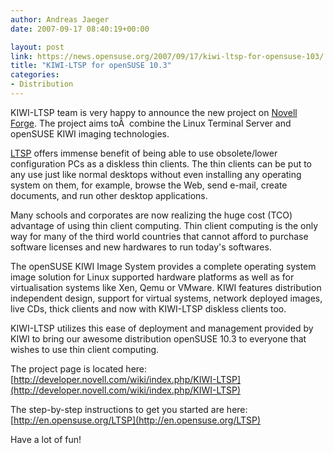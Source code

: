 ```yaml
---
author: Andreas Jaeger
date: 2007-09-17 08:40:19+00:00

layout: post
link: https://news.opensuse.org/2007/09/17/kiwi-ltsp-for-opensuse-103/
title: "KIWI-LTSP for openSUSE 10.3"
categories:
- Distribution
---
```

KIWI-LTSP team is very happy to announce the new project on [Novell Forge](http://developer.novell.com/wiki/index.php/Developer_Home). The project aims toÂ  combine the Linux Terminal Server and openSUSE KIWI imaging technologies.

[LTSP](http://www.ltsp.org) offers immense benefit of being able to use obsolete/lower configuration PCs as a diskless thin clients. The thin clients can be put to any use just like normal desktops without even installing any operating system on them, for example, browse the Web, send e-mail, create documents, and run other desktop applications.

Many schools and corporates are now realizing the huge cost (TCO) advantage of using thin client computing. Thin client computing is the only way for many of the third world countries that cannot afford to purchase software licenses and new hardwares to run today's softwares.

The openSUSE KIWI Image System provides a complete operating system image solution for Linux supported hardware platforms as well as for virtualisation systems like Xen, Qemu or VMware. KIWI features distribution independent design, support for virtual systems, network deployed images, live CDs, thick clients and now with KIWI-LTSP diskless clients too.

KIWI-LTSP utilizes this ease of deployment and management provided by KIWI to bring our awesome distribution openSUSE 10.3 to everyone that wishes to use thin client computing.

The project page is located here:
[http://developer.novell.com/wiki/index.php/KIWI-LTSP](http://developer.novell.com/wiki/index.php/KIWI-LTSP)

The step-by-step instructions to get you started are here:
[http://en.opensuse.org/LTSP](http://en.opensuse.org/LTSP)

Have a lot of fun!		
